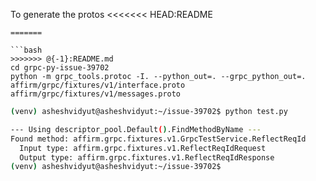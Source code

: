 To generate the protos
<<<<<<< HEAD:README
```
=======

```bash
>>>>>>> @{-1}:README.md
cd grpc-py-issue-39702
python -m grpc_tools.protoc -I. --python_out=. --grpc_python_out=. affirm/grpc/fixtures/v1/interface.proto affirm/grpc/fixtures/v1/messages.proto
```

```bash
(venv) asheshvidyut@asheshvidyut:~/issue-39702$ python test.py

--- Using descriptor_pool.Default().FindMethodByName ---
Found method: affirm.grpc.fixtures.v1.GrpcTestService.ReflectReqId
  Input type: affirm.grpc.fixtures.v1.ReflectReqIdRequest
  Output type: affirm.grpc.fixtures.v1.ReflectReqIdResponse
(venv) asheshvidyut@asheshvidyut:~/issue-39702$
```